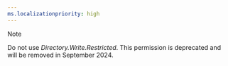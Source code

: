```yaml
---
ms.localizationpriority: high
---
```


<!-- markdownlint-disable MD002 MD041 -->

> [!NOTE]
> Do not use *Directory.Write.Restricted*. This permission is deprecated and will be removed in September 2024.